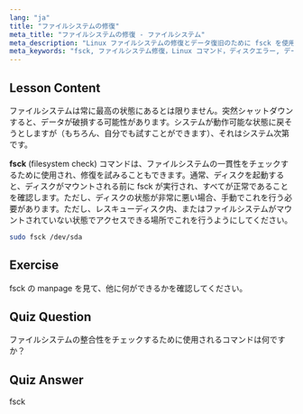```yaml
---
lang: "ja"
title: "ファイルシステムの修復"
meta_title: "ファイルシステムの修復 - ファイルシステム"
meta_description: "Linux ファイルシステムの修復とデータ復旧のために fsck を使用する方法を学びます。この重要なコマンドでディスクエラーをチェックし、修正する方法を理解します。Linux の旅を始めましょう！"
meta_keywords: "fsck, ファイルシステム修復，Linux コマンド，ディスクエラー, データ復旧，Linux チュートリアル，初心者ガイド"
---
```


## Lesson Content

ファイルシステムは常に最高の状態にあるとは限りません。突然シャットダウンすると、データが破損する可能性があります。システムが動作可能な状態に戻そうとしますが（もちろん、自分でも試すことができます）、それはシステム次第です。

**fsck** (filesystem check) コマンドは、ファイルシステムの一貫性をチェックするために使用され、修復を試みることもできます。通常、ディスクを起動すると、ディスクがマウントされる前に fsck が実行され、すべてが正常であることを確認します。ただし、ディスクの状態が非常に悪い場合、手動でこれを行う必要があります。ただし、レスキューディスク内、またはファイルシステムがマウントされていない状態でアクセスできる場所でこれを行うようにしてください。

```bash
sudo fsck /dev/sda
```

## Exercise

fsck の manpage を見て、他に何ができるかを確認してください。

## Quiz Question

ファイルシステムの整合性をチェックするために使用されるコマンドは何ですか？

## Quiz Answer

fsck

